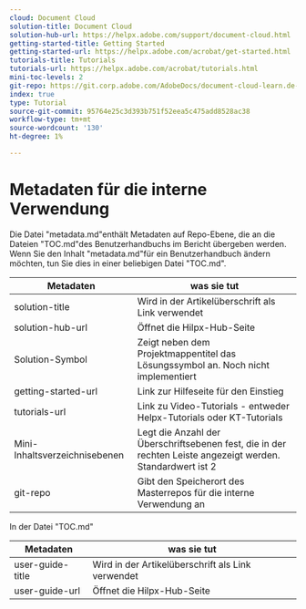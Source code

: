 ```yaml
---
cloud: Document Cloud
solution-title: Document Cloud
solution-hub-url: https://helpx.adobe.com/support/document-cloud.html
getting-started-title: Getting Started
getting-started-url: https://helpx.adobe.com/acrobat/get-started.html
tutorials-title: Tutorials
tutorials-url: https://helpx.adobe.com/acrobat/tutorials.html
mini-toc-levels: 2
git-repo: https://git.corp.adobe.com/AdobeDocs/document-cloud-learn.de-DE
index: true
type: Tutorial
source-git-commit: 95764e25c3d393b751f52eea5c475add8528ac38
workflow-type: tm+mt
source-wordcount: '130'
ht-degree: 1%

---
```



# Metadaten für die interne Verwendung

Die Datei &quot;metadata.md&quot;enthält Metadaten auf Repo-Ebene, die an die Dateien &quot;TOC.md&quot;des Benutzerhandbuchs im Bericht übergeben werden. Wenn Sie den Inhalt &quot;metadata.md&quot;für ein Benutzerhandbuch ändern möchten, tun Sie dies in einer beliebigen Datei &quot;TOC.md&quot;.

| Metadaten | was sie tut |
|--- |--- |
| solution-title | Wird in der Artikelüberschrift als Link verwendet |
| solution-hub-url | Öffnet die Hilpx-Hub-Seite |
| Solution-Symbol | Zeigt neben dem Projektmappentitel das Lösungssymbol an. Noch nicht implementiert |
| getting-started-url | Link zur Hilfeseite für den Einstieg |
| tutorials-url | Link zu Video-Tutorials - entweder Helpx-Tutorials oder KT-Tutorials |
| Mini-Inhaltsverzeichnisebenen | Legt die Anzahl der Überschriftsebenen fest, die in der rechten Leiste angezeigt werden. Standardwert ist 2 |
| git-repo | Gibt den Speicherort des Masterrepos für die interne Verwendung an |

In der Datei &quot;TOC.md&quot;

| Metadaten | was sie tut |
|--- |--- |
| user-guide-title | Wird in der Artikelüberschrift als Link verwendet |
| user-guide-url | Öffnet die Hilpx-Hub-Seite |
